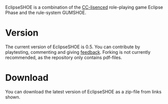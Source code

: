 EclipseSHOE is a combination of the [CC-lisenced](https://creativecommons.org/licenses/) role-playing game Eclipse Phase and the rule-system GUMSHOE.

# Version
The current version of EclipseSHOE is 0.5. You can contribute by playtesting, commenting and giving [feedback](http://bit.ly/epshoequestions). Forking is not currently recommended, as the repository only contains pdf-files.

# Download
You can download the latest version of EclipseSHOE as a zip-file from links shown.
